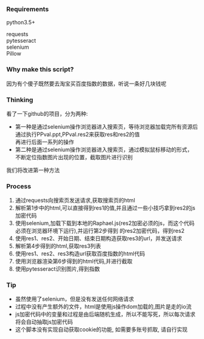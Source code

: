 ### Requirements
python3.5+
  
requests  
pytesseract  
selenium  
Pillow  

### Why make this script?
因为有个傻子既然要去淘宝买百度指数的数据，听说一条好几块钱呢

### Thinking
看了一下github的项目，分为两种:  
- 第一种是通过selenium操作浏览器进入搜索页，等待浏览器加载完所有资源后  
通过执行PPval.ppt,PPval.res2来获取res和res2的值  
再进行后面一系列的操作
- 第二种是通过selenium操作浏览器进入搜索页，通过模拟鼠标移动的形式，  
不断定位指数图片出现的位置，截取图片进行识别  
  
我们将改进第一种方法  
  
### Process
1. 通过requests向搜索页发送请求,获取搜索页的html
2. 解析第1步中的html,可以直接得到res1的值,并且通过一些小技巧拿到res2的js加密代码
3. 使用selenium,加载下载到本地的Raphael.js(res2加密必须的js，而这个代码必须在浏览器环境下运行),并运行第2步得到
的res2加密代码，得到res2
4. 使用res1、res2、开始日期、结束日期构造获取res3的url，并发送请求
5. 解析第4步得到的html,获取res3列表
6. 使用res1、res2、res3构造url获取百度指数的html代码
7. 使用浏览器渲染第6步得到的html代码,并进行截取
8. 使用pytesseract识别图片,得到指数
 
### Tip
- 虽然使用了selenium，但是没有发送任何网络请求
- 过程中没有产生额外的文件，html是使用js操作dom加载的,图片是走的io流
- js加密代码中的变量和过程是由后端随机生成，所以不能写死，所以每次请求将会自动抽取js加密代码
- 这个脚本没有实现自动获取cookie的功能, 如需要多账号抓取, 请自行实现
